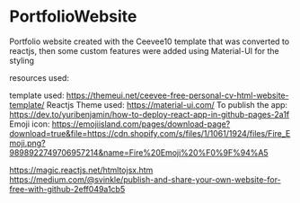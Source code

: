 # PortfolioWebsite

Portfolio website created with the Ceevee10 template that was converted to reactjs, then some custom features were added using Material-UI for the styling 

resources used:

template used: https://themeui.net/ceevee-free-personal-cv-html-website-template/
Reactjs Theme used: https://material-ui.com/
To publish the app: https://dev.to/yuribenjamin/how-to-deploy-react-app-in-github-pages-2a1f
Emoji icon: https://emojiisland.com/pages/download-page?download=true&file=https://cdn.shopify.com/s/files/1/1061/1924/files/Fire_Emoji.png?9898922749706957214&name=Fire%20Emoji%20%F0%9F%94%A5

https://magic.reactjs.net/htmltojsx.htm
https://medium.com/@svinkle/publish-and-share-your-own-website-for-free-with-github-2eff049a1cb5
